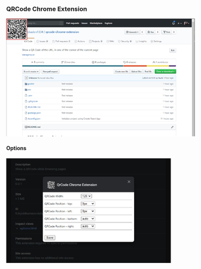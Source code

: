 ### QRCode Chrome Extension

![Image of extension](https://raw.githubusercontent.com/abbadon1334/qrcode-chrome-extension/master/.github_images/QRCode_extension.jpg)

#### Options

![Image of extension options](https://raw.githubusercontent.com/abbadon1334/qrcode-chrome-extension/master/.github_images/QRCode_extension_options.jpg)
